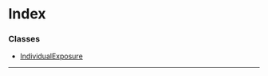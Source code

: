 

# Index

### Classes

* [IndividualExposure](../classes/_type_individualexposure_.individualexposure.md)

---

